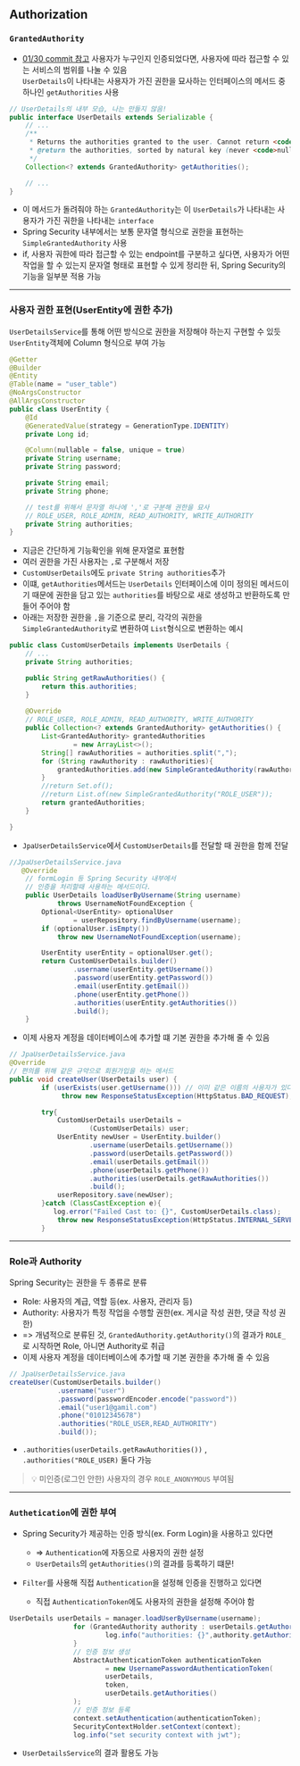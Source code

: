 ## Authorization
### `GrantedAuthority`
- [01/30 commit 참고](https://github.com/Jang2723/likelion-auth/commits/main/)
사용자가 누구인지 인증되었다면, 사용자에 따라 접근할 수 있는 서비스의 범위를 나눌 수 있음   
`UserDetails`이 나타내는 사용자가 가진 권한을 묘사하는 인터페이스의 메서드 중 하나인 `getAuthorities` 사용
```java
// UserDetails의 내부 모습, 나는 만들지 않음!
public interface UserDetails extends Serializable {
    // ...
    /**
     * Returns the authorities granted to the user. Cannot return <code>null</code>.
     * @return the authorities, sorted by natural key (never <code>null</code>)
     */
    Collection<? extends GrantedAuthority> getAuthorities();

    // ...
}
```
- 이 메서드가 돌려줘야 하는 `GrantedAuthority`는 이 `UserDetails`가 나타내는 사용자가 가진 궈한을 나타내는 `interface`
- Spring Security 내부에서는 보통 문자열 형식으로 권한을 표현하는 `SimpleGrantedAuthority` 사용
- if, 사용자 궈한에 따라 접근할 수 있는 endpoint를 구분하고 싶다면, 사용자가 어떤 작업을 할 수 있는지 문자열 형태로 표현할 수 있게 정리한 뒤, Spring Security의 기능을 일부분 적용 가능
---
### 사용자 권한 표현(UserEntity에 권한 추가)
`UserDetailsService`를 통해 어떤 방식으로 권한을 저장해야 하는지 구현할 수 있듯 `UserEntity`객체에 Column 형식으로 부여 가능
```java
@Getter
@Builder
@Entity
@Table(name = "user_table")
@NoArgsConstructor
@AllArgsConstructor
public class UserEntity {
    @Id
    @GeneratedValue(strategy = GenerationType.IDENTITY)
    private Long id;

    @Column(nullable = false, unique = true)
    private String username;
    private String password;

    private String email;
    private String phone;

    // test를 위해서 문자열 하나에 ','로 구분해 권한을 묘사
    // ROLE_USER, ROLE_ADMIN, READ_AUTHORITY, WRITE_AUTHORITY
    private String authorities;
}

```
- 지금은 간단하게 기능확인을 위해 문자열로 표현함
- 여러 권한을 가진 사용자는 `,`로 구분해서 저장
- `CustomUserDetails`에도 `private String authorities`추가
- 이떄, `getAuthorities`메서드는 `UserDetails` 인터페이스에 이미 정의된 메서드이기 때문에 권한을 담고 있는 `authorities`를 바탕으로 새로 생성하고 반환하도록 만들어 주어야 함
- 아래는 저장한 권한을 `,`을 기준으로 분리, 각각의 궈한을 `SimpleGrantedAuthority`로 변환하여 `List`형식으로 변환하는 예시
```java
public class CustomUserDetails implements UserDetails {
    // ...
    private String authorities;

    public String getRawAuthorities() {
        return this.authorities;
    }
    
    @Override
    // ROLE_USER, ROLE_ADMIN, READ_AUTHORITY, WRITE_AUTHORITY
    public Collection<? extends GrantedAuthority> getAuthorities() {
        List<GrantedAuthority> grantedAuthorities
                = new ArrayList<>();
        String[] rawAuthorities = authorities.split(",");
        for (String rawAuthority : rawAuthorities){
            grantedAuthorities.add(new SimpleGrantedAuthority(rawAuthority));
        }
        //return Set.of();
        //return List.of(new SimpleGrantedAuthority("ROLE_USER"));
        return grantedAuthorities;
    }

}
```
- `JpaUserDetailsService`에서 `CustomUserDetails`를 전달할 때 권한을 함께 전달
```java
//JpaUserDetailsService.java
   @Override
    // formLogin 등 Spring Security 내부에서
    // 인증을 처리할때 사용하는 메서드이다.
    public UserDetails loadUserByUsername(String username)
            throws UsernameNotFoundException {
        Optional<UserEntity> optionalUser
                = userRepository.findByUsername(username);
        if (optionalUser.isEmpty())
            throw new UsernameNotFoundException(username);

        UserEntity userEntity = optionalUser.get();
        return CustomUserDetails.builder()
                .username(userEntity.getUsername())
                .password(userEntity.getPassword())
                .email(userEntity.getEmail())
                .phone(userEntity.getPhone())
                .authorities(userEntity.getAuthorities())
                .build();
    }
```
- 이제 사용자 계정을 데이터베이스에 추가할 떄 기본 권한을 추가해 줄 수 있음
```java
// JpaUserDetailsService.java
@Override
// 편의를 위해 같은 규약으로 회원가입을 하는 메서드
public void createUser(UserDetails user) {
        if (userExists(user.getUsername())) // 이미 같은 이름의 사용자가 있다는 뜻 -> 오류
             throw new ResponseStatusException(HttpStatus.BAD_REQUEST);

        try{
            CustomUserDetails userDetails =
                    (CustomUserDetails) user;
            UserEntity newUser = UserEntity.builder()
                    .username(userDetails.getUsername())
                    .password(userDetails.getPassword())
                    .email(userDetails.getEmail())
                    .phone(userDetails.getPhone())
                    .authorities(userDetails.getRawAuthorities())
                    .build();
            userRepository.save(newUser);
        }catch (ClassCastException e){
           log.error("Failed Cast to: {}", CustomUserDetails.class);
            throw new ResponseStatusException(HttpStatus.INTERNAL_SERVER_ERROR);
        }
```
---
### Role과 Authority
Spring Security는 권한을 두 종류로 분류
- Role: 사용자의 계급, 역할 등(ex. 사용자, 관리자 등)
- Authority: 사용자가 특정 작업을 수행할 권한(ex. 게시글 작성 권한, 댓글 작성 권한)
- => 개념적으로 분류된 것, `GrantedAuthority.getAuthority()`의 결과가 `ROLE_`로 시작하면 Role, 아니면 Authority로 취급
- 이제 사용자 계정을 데이터베이스에 추가할 때 기본 권한을 추가해 줄 수 있음
```java
// JpaUserDetailsService.java
createUser(CustomUserDetails.builder()
            .username("user")
            .password(passwordEncoder.encode("password"))
            .email("user1@gamil.com")
            .phone("01012345678")
            .authorities("ROLE_USER,READ_AUTHORITY")
            .build());
```
- `.authorities(userDetails.getRawAuthorities())` , `.authorities("ROLE_USER)` 둘다 가능
> 💡 미인증(로그인 안한) 사용자의 경우 `ROLE_ANONYMOUS` 부여됨
---
### `Authetication`에 권한 부여
- Spring Security가 제공하는 인증 방식(ex. Form Login)을 사용하고 있다면
  - => `Authentication`에 자동으로 사용자의 권한 설정
  - `UserDetails`의 `getAuthorities()`의 결과를 등록하기 떄문!


- `Filter`를 사용해 직접 `Authentication`을 설정해 인증을 진행하고 있다면
  - 직접 `AuthenticationToken`에도 사용자의 권한을 설정해 주어야 함
```java
UserDetails userDetails = manager.loadUserByUsername(username);
                for (GrantedAuthority authority : userDetails.getAuthorities()){
                        log.info("authorities: {}",authority.getAuthority());
                }
                // 인증 정보 생성
                AbstractAuthenticationToken authenticationToken
                        = new UsernamePasswordAuthenticationToken(
                        userDetails,
                        token,
                        userDetails.getAuthorities()
                );
                // 인증 정보 등록
                context.setAuthentication(authenticationToken);
                SecurityContextHolder.setContext(context);
                log.info("set security context with jwt");
```
- `UserDetailsService`의 결과 활용도 가능
